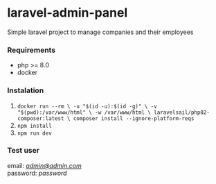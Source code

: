 # laravel-admin-panel
Simple laravel project to manage companies and their employees

### Requirements
- php >= 8.0
- docker

### Instalation
1. `docker run --rm \
    -u "$(id -u):$(id -g)" \
    -v "$(pwd):/var/www/html" \
    -w /var/www/html \
    laravelsail/php82-composer:latest \
    composer install --ignore-platform-reqs`
2. `npm install`
3. `npm run dev`

### Test user
email: *admin@admin.com* <br>
password: *password*
